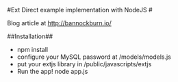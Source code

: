 
#Ext Direct example implementation with NodeJS #

Blog article at http://bannockburn.io/

##Installation##

- npm install
- configure your MySQL password at /models/models.js
- put your extjs library in /public/javascripts/extjs
- Run the app!  node app.js